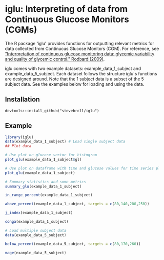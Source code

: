 iglu: Interpreting of data from Continuous Glucose Monitors (CGMs)
====================================================================

The R package 'iglu' provides functions for outputting relevant metrics for data collected from Continuous Glucose Monitors (CGM). For reference, see ["Interpretation of continuous glucose monitoring data: glycemic variability and quality of glycemic control." Rodbard (2009)](https://www.ncbi.nlm.nih.gov/pubmed/19469679).

iglu comes with two example datasets: example_data_1_subject and example_data_5_subject. Each dataset follows the structure iglu's functions are designed around. Note that the 1 subject data is a subset of the 5 subject data. See the examples below for loading and using the data. 

Installation
------------

``` install
devtools::install_github("stevebroll/iglu")
```

Example
-------

``` r
library(iglu)
data(example_data_1_subject) # Load single subject data
## Plot data

# Use plot on glucose vector for histogram
plot_glu(example_data_1_subject$gl)

# Use plot on dataframe with time and glucose values for time series plot
plot_glu(example_data_1_subject)

# Summary statistics and some metrics
summary_glu(example_data_1_subject)

in_range_percent(example_data_1_subject)

above_percent(example_data_1_subject, targets = c(80,140,200,250))

j_index(example_data_1_subject)

conga(example_data_1_subject)

# Load multiple subject data
data(example_data_5_subject)

below_percent(example_data_5_subject, targets = c(80,170,260))

mage(example_data_5_subject)



```
